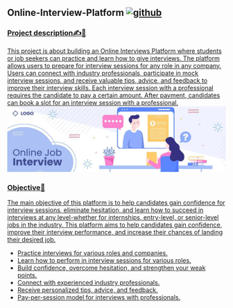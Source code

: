 ## Online-Interview-Platform <a href="https://www.github.com" target="_blank" rel="noreferrer"> <img src="https://www.svgrepo.com/show/490969/computer.svg" alt="github" width="30" height="30"/>

### Project description✍️📄
This project is about building an Online Interviews Platform where students or job seekers can practice and learn how to give interviews. The platform allows users to prepare for interview sessions for any role in any company.
Users can connect with industry professionals, participate in mock interview sessions, and receive valuable tips, advice, and feedback to improve their interview skills. Each interview session with a professional requires the candidate to pay a certain amount. After payment, candidates can book a slot for an interview session with a professional.
![Interview image](https://github.com/abhaymishra24/Online-Interview-Platform/blob/main/Interview.image.jpg)

### Objective📄
The main objective of this platform is to help candidates gain confidence for interview sessions, eliminate hesitation, and learn how to succeed in interviews at any level-whether for internships, entry-level, or senior-level jobs in the industry. This platform aims to help candidates gain confidence, improve their interview performance, and increase their chances of landing their desired job.

- Practice interviews for various roles and companies.
- Learn how to perform in interview sessions for various roles.
- Build confidence, overcome hesitation, and strengthen your weak points.
- Connect with experienced industry professionals.
- Receive personalized tips, advice, and feedback.
- Pay-per-session model for interviews with professionals.

